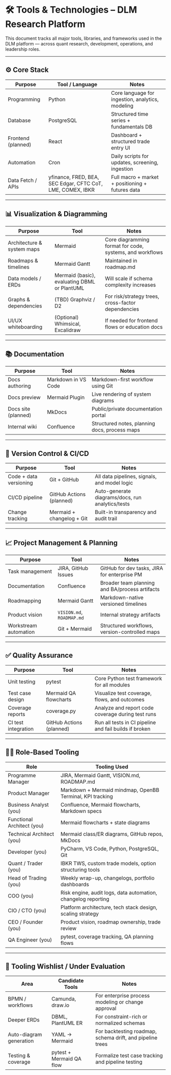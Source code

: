 
# 🛠️ Tools & Technologies – DLM Research Platform

This document tracks all major tools, libraries, and frameworks used in the DLM platform — across quant research, development, operations, and leadership roles.

---

## ⚙️ Core Stack

| Purpose                     | Tool / Language        | Notes |
|-----------------------------|------------------------|-------|
| Programming                 | Python                 | Core language for ingestion, analytics, modeling |
| Database                    | PostgreSQL             | Structured time series + fundamentals DB |
| Frontend (planned)          | React                  | Dashboard + structured trade entry UI |
| Automation                  | Cron                   | Daily scripts for updates, screening, ingestion |
| Data Fetch / APIs           | yfinance, FRED, BEA, SEC Edgar, CFTC CoT, LME, COMEX, IBKR | Full macro + market + positioning + futures data |

---

## 📊 Visualization & Diagramming

| Purpose                        | Tool         | Notes |
|--------------------------------|--------------|-------|
| Architecture & system maps     | Mermaid      | Core diagramming format for code, systems, and workflows |
| Roadmaps & timelines           | Mermaid Gantt| Maintained in roadmap.md |
| Data models / ERDs             | Mermaid (basic), evaluating DBML or PlantUML | Will scale if schema complexity increases |
| Graphs & dependencies          | (TBD) Graphviz / D2 | For risk/strategy trees, cross-factor dependencies |
| UI/UX whiteboarding            | (Optional) Whimsical, Excalidraw | If needed for frontend flows or education docs |

---

## 📚 Documentation

| Purpose              | Tool           | Notes |
|----------------------|----------------|-------|
| Docs authoring       | Markdown in VS Code | Markdown-first workflow using Git |
| Docs preview         | Mermaid Plugin | Live rendering of system diagrams |
| Docs site (planned)  | MkDocs         | Public/private documentation portal |
| Internal wiki        | Confluence     | Structured notes, planning docs, process maps |

---

## 🔁 Version Control & CI/CD

| Purpose            | Tool        | Notes |
|--------------------|-------------|-------|
| Code + data versioning | Git + GitHub | All data pipelines, signals, and model logic |
| CI/CD pipeline      | GitHub Actions (planned) | Auto-generate diagrams/docs, run analytics/tests |
| Change tracking     | Mermaid + changelog + Git | Built-in transparency and audit trail |

---

## 📈 Project Management & Planning

| Purpose              | Tool              | Notes |
|----------------------|-------------------|-------|
| Task management      | JIRA, GitHub Issues | GitHub for dev tasks, JIRA for enterprise PM |
| Documentation        | Confluence        | Broader team planning and BA/process artifacts |
| Roadmapping          | Mermaid Gantt     | Markdown-native versioned timelines |
| Product vision       | `VISION.md`, `ROADMAP.md` | Internal strategy artifacts |
| Workstream automation| Git + Mermaid     | Structured workflows, version-controlled maps |

---

## ✅ Quality Assurance

| Purpose               | Tool           | Notes |
|-----------------------|----------------|-------|
| Unit testing          | pytest         | Core Python test framework for all modules |
| Test case design      | Mermaid QA flowcharts | Visualize test coverage, flows, and outcomes |
| Coverage reports      | coverage.py    | Analyze and report code coverage during test runs |
| CI test integration   | GitHub Actions (planned) | Run all tests in CI pipeline and fail builds if broken |

---

## 🧑‍💼 Role-Based Tooling

| Role                          | Tooling Used                                                  |
|-------------------------------|---------------------------------------------------------------|
| Programme Manager             | JIRA, Mermaid Gantt, VISION.md, ROADMAP.md                    |
| Product Manager               | Markdown + Mermaid mindmap, OpenBB Terminal, KPI tracking     |
| Business Analyst (you)      | Confluence, Mermaid flowcharts, Markdown specs                |
| Functional Architect (you)  | Mermaid flowcharts + state diagrams                           |
| Technical Architect (you) | Mermaid class/ER diagrams, GitHub repos, MkDocs               |
| Developer (you)           | PyCharm, VS Code, Python, PostgreSQL, Git                     |
| Quant / Trader (you)      | IBKR TWS, custom trade models, option structuring tools       |
| Head of Trading (you)     | Weekly wrap-up, changelogs, portfolio dashboards              |
| COO (you)                 | Risk engine, audit logs, data automation, changelog reporting |
| CIO / CTO (you)           | Platform architecture, tech stack design, scaling strategy    |
| CEO / Founder (you)       | Product vision, roadmap ownership, trade review               |
| QA Engineer (you)         | pytest, coverage tracking, QA planning flows                  |

---

## 🔮 Tooling Wishlist / Under Evaluation

| Area                     | Candidate Tools | Notes |
|--------------------------|-----------------|-------|
| BPMN / workflows         | Camunda, draw.io | For enterprise process modeling or change approval |
| Deeper ERDs              | DBML, PlantUML ER| For constraint-rich or normalized schemas |
| Auto-diagram generation  | YAML → Mermaid  | For backtesting roadmap, schema drift, and pipeline trees |
| Testing & coverage       | pytest + Mermaid QA flow | Formalize test case tracking and pipeline testing |

